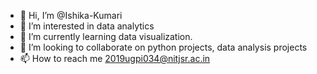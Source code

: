 - 👋 Hi, I’m @Ishika-Kumari
- 👀 I’m interested in data analytics
- 🌱 I’m currently learning data visualization.
- 💞️ I’m looking to collaborate on python projects, data analysis projects
- 📫 How to reach me 2019ugpi034@nitjsr.ac.in

<!---
Ishika-Kumari/Ishika-Kumari is a ✨ special ✨ repository because its `README.md` (this file) appears on your GitHub profile.
You can click the Preview link to take a look at your changes.
--->
